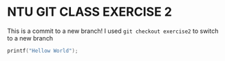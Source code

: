 # NTU GIT CLASS EXERCISE 2

This is a commit to a new branch! I used `git checkout exercise2` to switch to a new branch

```C
printf("Hellow World");
```